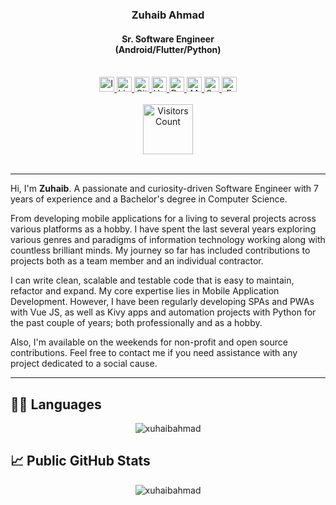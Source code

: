 <div align="center">
  <h3>Zuhaib Ahmad</h3>
  <h4>Sr. Software Engineer</br>(Android/Flutter/Python)</h4>
</div>

</br>

<div align="center">
  <a href="http://instagram.com/xuhaib_ahmad">
    <img alt="Instagram" width="24px" src="https://seeklogo.com/images/I/instagram-new-2016-logo-D9D42A0AD4-seeklogo.com.png" />
  </a>
  <a href="https://www.linkedin.com/in/xuhaibahmad/">
    <img alt="Linkedin" width="24px" src="https://icons.iconarchive.com/icons/martz90/circle/256/linkedin-icon.png" />
  </a>
  <a href="https://github.com/xuhaibahmad/">
    <img alt="GitHub" width="24px" src="https://seeklogo.com/images/G/github-logo-7880D80B8D-seeklogo.com.png" />
  </a>
  <a href="https://www.upwork.com/freelancers/zuhaiba">
    <img alt="Upwork" width="24px" src="https://icons.iconarchive.com/icons/papirus-team/papirus-apps/256/upwork-icon.png" />
  </a>
  <a href="https://dev.to/xuhaibahmad">
    <img alt="Dev" width="24px" src="https://res.cloudinary.com/practicaldev/image/fetch/s--R9qwOwpC--/c_limit%2Cf_auto%2Cfl_progressive%2Cq_auto%2Cw_880/https://thepracticaldev.s3.amazonaws.com/i/78hs31fax49uwy6kbxyw.png" />
  </a>
  <a href="https://medium.com/@zuhaibahmad">
    <img alt="Medium" width="24px" src="https://seeklogo.com/images/M/medium-logo-93CDCF6451-seeklogo.com.png" />
  </a>
  <a href="https://www.goodreads.com/zuhaib">
    <img alt="Goodreads" width="24px" src="https://icons.iconarchive.com/icons/uiconstock/socialmedia/256/Goodreads-icon.png" />
  </a>
  <a href="mailto:contact@zuhaibahmad.com">
    <img alt="Email" width="24px" src="https://seeklogo.com/images/C/campaign-monitor-logo-AA8B3BB17F-seeklogo.com.png" />
  </a>
</div>

</br>

<div align="center">
  <img alt="Visitors Count"  width="80px" src="https://visitor-badge.glitch.me/badge?page_id=xuhaibahmad" />
</div>

</br>

<hr/>

Hi, I'm **Zuhaib**. A passionate and curiosity-driven Software Engineer with 7 years of experience and a Bachelor's degree in Computer Science.

From developing mobile applications for a living to several projects across various platforms as a hobby. I have spent the last several years exploring various genres and paradigms of information technology working along with countless brilliant minds. My journey so far has included contributions to projects both as a team member and an individual contractor.

I can write clean, scalable and testable code that is easy to maintain, refactor and expand. My core expertise lies in Mobile Application Development. However, I have been regularly developing SPAs and PWAs with Vue JS, as well as Kivy apps and automation projects with Python for the past couple of years; both professionally and as a hobby.

Also, I'm available on the weekends for non-profit and open source contributions. Feel free to contact me if you need assistance with any project dedicated to a social cause.

<hr/>

## 👨‍💻 Languages

<div align="center"><img align="center" src="https://github-readme-stats.vercel.app/api/top-langs/?username=xuhaibahmad&langs_count=6&layout=compact&hide=html" alt="xuhaibahmad"></div>

## 📈 Public GitHub Stats

<div align="center"><img align="center" src="https://github-readme-stats.vercel.app/api?username=xuhaibahmad&show_icons=true&count_private=true&include_all_commits=true&hide=contribs" alt="xuhaibahmad" /></div>
